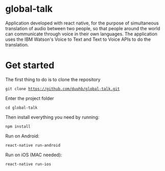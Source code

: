 # global-talk


Application developed with react native, for the purpose of simultaneous translation of audio between two people, so that people around the world can communicate through voice in their own languages. The application uses the IBM Watson's Voice to Text and Text to Voice APIs to do the translation.


# Get started

The first thing to do is to clone the repository

<code>git clone https://github.com/duuhb/global-talk.git </code>

Enter the project folder

<code>cd global-talk</code>

Then install everything you need by running:

<code>npm install</code>

Run on Android:

<code>react-native run-android</code>

Run on iOS (MAC needed):

<code>react-native run-ios</code>
